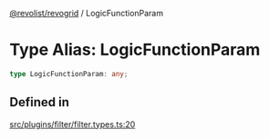 [@revolist/revogrid](README.md) / LogicFunctionParam

# Type Alias: LogicFunctionParam

```ts
type LogicFunctionParam: any;
```

## Defined in

[src/plugins/filter/filter.types.ts:20](https://github.com/revolist/revogrid/blob/b38c1177864e6fa9f2bec506ea55d1b2f7e35679/src/plugins/filter/filter.types.ts#L20)
